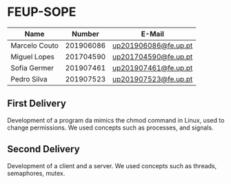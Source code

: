 # FEUP-SOPE

| Name             | Number    | E-Mail             |
| ---------------- | --------- | ------------------ |
| Marcelo Couto    | 201906086 |up201906086@fe.up.pt|
| Miguel Lopes     | 201704590 |up201704590@fe.up.pt|
| Sofia Germer     | 201907461 |up201907461@fe.up.pt|
| Pedro Silva      | 201907523 |up201907523@fe.up.pt|

## First Delivery

Development of a program da mimics the chmod command in Linux, used to change permissions.
We used concepts such as processes, and signals.


## Second Delivery

Development of a client and a server.
We used concepts such as threads, semaphores, mutex.
